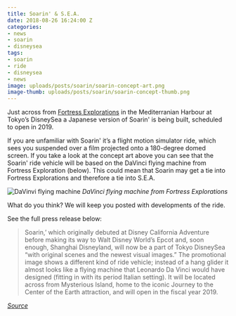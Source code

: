 ```yaml
---
title: Soarin' & S.E.A.
date: 2018-08-26 16:24:00 Z
categories:
- news
- soarin
- disneysea
tags:
- soarin
- ride
- disneysea
- news
image: uploads/posts/soarin/soarin-concept-art.png
image-thumb: uploads/posts/soarin/soarin-concept-thumb.png
---
```


Just across from [Fortress Explorations](/history/fortress-explorations) in the Mediterranian Harbour at Tokyo’s DisneySea a Japanese version of Soarin' is being built, scheduled to open in 2019.

If you are unfamiliar with Soarin' it’s a flight motion simulator ride, which sees you suspended over a film projected onto a 180-degree domed screen. If you take a look at the concept art above you can see that the Soarin' ride vehicle will be based on the DaVinci flying machine from Fortress Exploration (below). This could mean that Soarin may get a tie into Fortress Explorations and therefore a tie into S.E.A.

![DaVinvi flying machine](/uploads/posts/soarin/DSC03261.jpg)
*DaVinci flying machine from Fortress Explorations*

What do you think? We will keep you posted with developments of the ride.

See the full press release below:

> Soarin,’ which originally debuted at Disney California Adventure before making its way to Walt Disney World’s Epcot and, soon enough, Shanghai Disneyland, will now be a part of Tokyo DisneySea “with original scenes and the newest visual images.” The promotional image shows a different kind of ride vehicle; instead of a hang glider it almost looks like a flying machine that Leonardo Da Vinci would have designed (fitting in with its period Italian setting). It will be located across from Mysterious Island, home to the iconic Journey to the Center of the Earth attraction, and will open in the fiscal year 2019.  

*[Source](https://ohmy.disney.com/insider/2016/04/27/beauty-and-the-beast-themed-land-big-hero-6-attraction-announced-for-tokyo-disneyland/)*